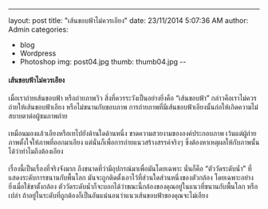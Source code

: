 ---
layout: post
title: "เส้นขอบฟ้าไม่ควรเอียง"
date: 23/11/2014 5:07:36 AM 
author: Admin
categories: 
- blog 
- Wordpress
- Photoshop
img: post04.jpg
thumb: thumb04.jpg
--

<h4><b>เส้นขอบฟ้าไม่ควรเอียง</b> <br></h4>
เมื่อเราถ่ายเส้นขอบฟ้า 
	 หรือถ่ายภาพวิว สิ่งที่ควรระวังเป็นอย่างยิ่งคือ “เส้นขอบฟ้า” กล่าวคือเราไม่ควรถ่ายให้เส้นขอบฟ้าเอียง หรือไม่ขนานกับขอบภาพ การถ่ายภาพที่มีเส้นขอบฟ้าเอียงนั้นก่อให้เกิดความไม่สบายตาต่อผู้ชมภาพถ่าย  <br><br>เหมือนมองแล้วเอียงหรือเทไปยังด้านใดด้านหนึ่ง ขาดความสวยงามขององค์ประกอบภาพ เว้นแต่ผู้ถ่ายภาพตั้งใจให้ภาพที่ออกมาเอียง แต่นั่นก็เพื่อการถ่ายแนวสร้างสรรค์จริงๆ ซึ่งต้องหาเหตุผลให้กับภาพนั้นได้ว่าทำไมถึงต้องเอียง 
	<br><br>เรื่องนี้เป็นเรื่องที่จริงจังมาก ถึงขนาดที่ว่ามีอุปกรณ์มาเพื่อมันโดยเฉพาะ นั่นก็คือ “ตัววัดระดับน้ำ” ที่แสดงระดับการขนานกับพื้นโลก มันจะถูกติดตั้งเอาไว้ที่ส่วนใดส่วนหนึ่งของตัวกล้อง โดยเฉพาะอย่างยิ่งเมื่อใช้ขาตั้งกล้อง ตัววัดระดับน้ำก็จะบอกได้ว่าขณะนี้กล้องของคุณอยู่ในแนวที่ขนานกับพื้นโลก หรือเปล่า ถ้าอยู่ในระดับที่ถูกต้องก็เป็นอันแน่นอนว่าแนวเส้นขอบฟ้าของคุณจะไม่เอียง 
